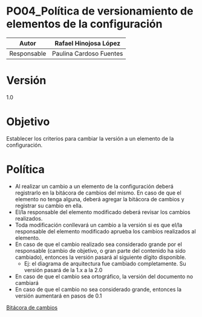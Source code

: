 # PO04_Política de versionamiento de elementos de la configuración

| Autor | Rafael Hinojosa López |
| --- | --- |
| Responsable | Paulina Cardoso Fuentes |

# Versión

1.0

# Objetivo

Establecer los criterios para cambiar la versión a un elemento de la configuración. 

# Política

- Al realizar un cambio a un elemento de la configuración deberá registrarlo en la bitácora de cambios del mismo. En caso de que el elemento no tenga alguna, deberá agregar la bitácora de cambios y registrar su cambio en ella.
- El/la responsable del elemento modificado deberá revisar los cambios realizados.
- Toda modificación conllevará un cambio a la versión si es que el/la responsable del elemento modificado aprueba los cambios realizados al elemento.
- En caso de que el cambio realizado sea considerado grande por el responsable (cambio de objetivo, o gran parte del contenido ha sido cambiado), entonces la versión pasará al siguiente dígito disponible.
    - Ej: el diagrama de arquitectura fue cambiado completamente. Su versión pasará de la 1.x a la 2.0
- En caso de que el cambio sea ortográfico, la versión del documento no cambiará
- En caso de que el cambio no sea considerado grande, entonces la versión aumentará en pasos de 0.1

[Bitácora de cambios](PO04_Poli%CC%81tica%20de%20versionamiento%20de%20elementos%20de%20l%209dc0aa2e083e43dab7911b28ce98979a/Bita%CC%81cora%20de%20cambios%203981283024aa4555b924e9ce90c3bd53.csv)